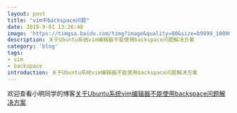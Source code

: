 ```yaml
---
layout: post
title: "vim中backspace问题"
date: 2019-9-01 13:26:40
image: 'https://timgsa.baidu.com/timg?image&quality=80&size=b9999_10000&sec=1567052365369&di=0312ebcfd4ff246fbd6d05167d0028b0&imgtype=0&src=http%3A%2F%2Fstatic.open-open.com%2Fnews%2FuploadImg%2F20150930%2F20150930102200_733.png'
description: 关于Ubuntu系统vim编辑器不能使用backspace问题解决方案
category: 'blog'
tags:
- vim
- backspace
introduction: 关于Ubuntu系统vim编辑器不能使用backspace问题解决方案
---
```


欢迎查看小明同学的博客[关于Ubuntu系统vim编辑器不能使用backspace问题解决方案](https://victorfengming.github.io/2019/08/vim-backspace/)




